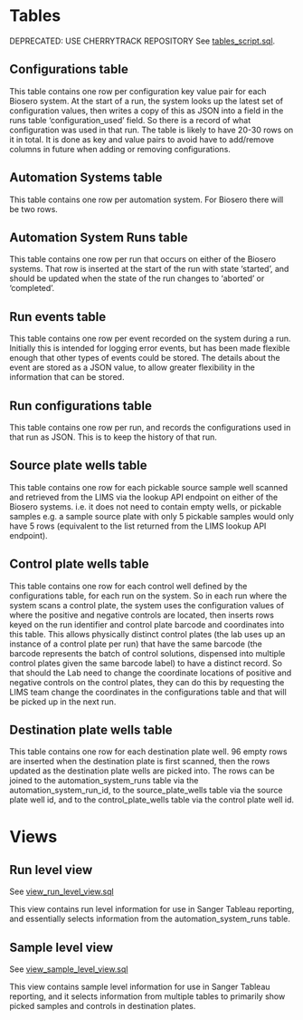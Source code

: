 # Tables
DEPRECATED: USE CHERRYTRACK REPOSITORY
See [tables_script.sql](tables_script.sql).

## Configurations table
This table contains one row per configuration key value pair for each Biosero system. At the start of a run, the system looks up the latest set of configuration values, then writes a copy of this as JSON into a field in the runs table ‘configuration_used’ field. So there is a record of what configuration was used in that run. The table is likely to have 20-30 rows on it in total. It is done as key and value pairs to avoid have to add/remove columns in future when adding or removing configurations.

## Automation Systems table
This table contains one row per automation system. For Biosero there will be two rows.

## Automation System Runs table
This table contains one row per run that occurs on either of the Biosero systems. That row is inserted at the start of the run with state ‘started’, and should be updated when the state of the run changes to ‘aborted’ or ‘completed’.

## Run events table
This table contains one row per event recorded on the system during a run. Initially this is intended for logging error events, but has been made flexible enough that other types of events could be stored. The details about the event are stored as a JSON value, to allow greater flexibility in the information that can be stored.

## Run configurations table
This table contains one row per run, and records the configurations used in that run as JSON. This is to keep the history of that run.

## Source plate wells table
This table contains one row for each pickable source sample well scanned and retrieved from the LIMS via the lookup API endpoint on either of the Biosero systems. i.e. it does not need to contain empty wells, or pickable samples e.g. a sample source plate with only 5 pickable samples would only have 5 rows (equivalent to the list returned from the LIMS lookup API endpoint).

## Control plate wells table
This table contains one row for each control well defined by the configurations table, for each run on the system. So in each run where the system scans a control plate, the system uses the configuration values of where the positive and negative controls are located, then inserts rows keyed on the run identifier and control plate barcode and coordinates into this table.
This allows physically distinct control plates (the lab uses up an instance of a control plate per run) that have the same barcode (the barcode represents the batch of control solutions, dispensed into multiple control plates given the same barcode label) to have a distinct record. So that should the Lab need to change the coordinate locations of positive and negative controls on the control plates, they can do this by requesting the LIMS team change the coordinates in the configurations table and that will be picked up in the next run.

## Destination plate wells table
This table contains one row for each destination plate well. 96 empty rows are inserted when the destination plate is first scanned, then the rows updated as the destination plate wells are picked into. The rows can be joined to the automation_system_runs table via the automation_system_run_id, to the source_plate_wells table via the source plate well id, and to the control_plate_wells table via the control plate well id.

# Views

## Run level view
See [view_run_level_view.sql](view_run_level_view.sql)

This view contains run level information for use in Sanger Tableau reporting, and essentially selects information from the automation_system_runs table.

## Sample level view
See [view_sample_level_view.sql](view_sample_level_view.sql)

This view contains sample level information for use in Sanger Tableau reporting, and it selects information from multiple tables to primarily show picked samples and controls in destination plates.
